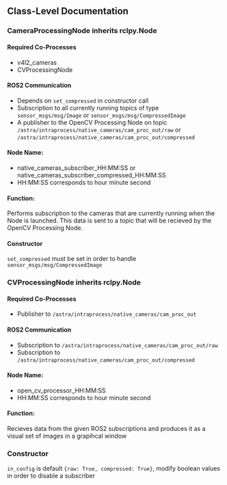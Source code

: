## Class-Level Documentation

### CameraProcessingNode inherits rclpy.Node

#### Required Co-Processes
* v4l2_cameras
* CVProcessingNode

#### ROS2 Communication
* Depends on `set_compressed` in constructor call
* Subscription to all currently running topics of type `sensor_msgs/msg/Image` or `sensor_msgs/msg/CompressedImage`
* A publisher to the OpenCV Processing Node on topic `/astra/intraprocess/native_cameras/cam_proc_out/raw` or `/astra/intraprocess/native_cameras/cam_proc_out/compressed`

#### Node Name:
* native_cameras_subscriber_HH:MM:SS or native_cameras_subscriber_compressed_HH:MM:SS
* HH:MM:SS corresponds to hour minute second

#### Function:
Performs subscription to the cameras that are currently running when the Node is launched. This data is sent to a topic that will be recieved by the OpenCV Processing Node.

#### Constructor
`set_compressed` must be set in order to handle `sensor_msgs/msg/CompressedImage`

### CVProcessingNode inherits rclpy.Node

#### Required Co-Processes
* Publisher to `/astra/intraprocess/native_cameras/cam_proc_out`

#### ROS2 Communication
* Subscription to `/astra/intraprocess/native_cameras/cam_proc_out/raw`
* Subscription to `/astra/intraprocess/native_cameras/cam_proc_out/compressed`

#### Node Name:
* open_cv_processor_HH:MM:SS
* HH:MM:SS corresponds to hour minute second

#### Function:
Recieves data from the given ROS2 subscriptions and produces it as a visual set of images in a grapihcal window

### Constructor
`in_config` is default `{raw: True, compressed: True}`, modify boolean values in order to disable a subscriber